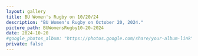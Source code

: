 ```yaml
---
layout: gallery
title: BU Women's Rugby on 10/20/24
description: "BU Women's Rugby on October 20, 2024."
picture_path: BUWomensRugby10-20-2024
date: 2024-10-20
#google_photos_album: "https://photos.google.com/share/your-album-link"
private: false
---
```

